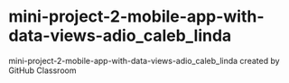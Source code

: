 # mini-project-2-mobile-app-with-data-views-adio_caleb_linda
mini-project-2-mobile-app-with-data-views-adio_caleb_linda created by GitHub Classroom
